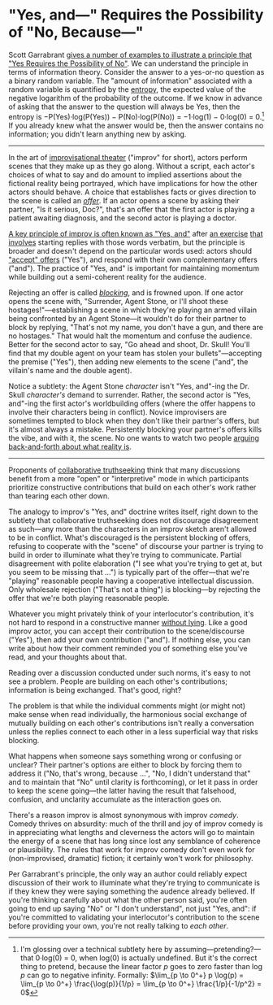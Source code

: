 # "Yes, and—" Requires the Possibility of "No, Because—"

Scott Garrabrant [gives a number of examples to illustrate a principle that "Yes Requires the Possibility of No"](https://www.lesswrong.com/posts/G5TwJ9BGxcgh5DsmQ/yes-requires-the-possibility-of-no). We can understand the principle in terms of information theory. Consider the answer to a yes-or-no question as a binary random variable. The "amount of information" associated with a random variable is quantified by the [entropy](https://en.wikipedia.org/wiki/Entropy_(information_theory)), the expected value of the negative logarithm of the probability of the outcome. If we know in advance of asking that the answer to the question will always be Yes, then the entropy is −P(Yes)·log(P(Yes)) − P(No)·log(P(No)) = −1·log(1) − 0·log(0) = 0.[^undefined-convention] If you already knew what the answer would be, then the answer contains no information; you didn't learn anything new by asking.

[^undefined-convention]: I'm glossing over a technical subtlety here by assuming—pretending?—that 0·log(0) = 0, when log(0) is actually undefined. But it's the correct thing to pretend, because the linear factor $p$ goes to zero faster than $\log p$ can go to negative infinity. Formally: $\lim_{p \to 0^+} p \log(p) = \lim_{p \to 0^+} \frac{\log(p)}{1/p} = \lim_{p \to 0^+} \frac{1/p}{-1/p^2} = 0$

----

In the art of [improvisational theater](https://en.wikipedia.org/wiki/Improvisational_theatre) ("improv" for short), actors perform scenes that they make up as they go along. Without a script, each actor's choices of what to say and do amount to implied assertions about the fictional reality being portrayed, which have implications for how the other actors should behave. A choice that establishes facts or gives direction to the scene is called an [_offer_](https://improwiki.com/en/wiki/improv/offer). If an actor opens a scene by asking their partner, "Is it serious, Doc?", that's an offer that the first actor is playing a patient awaiting diagnosis, and the second actor is playing a doctor.

[A key principle of improv is often known as "Yes, and"](https://www.backstage.com/magazine/article/yes-and-improv-rule-77269/) after [an exercise](https://www.dramanotebook.com/drama-games/yes-and/) [that involves](https://www.hooplaimpro.com/yes-and-new-ways-to-play-exercise/.html) starting replies with those words verbatim, but the principle is broader and doesn't depend on the particular words used: actors should ["accept" offers](https://willhines.substack.com/p/accepting-offers) ("Yes"), and respond with their own complementary offers ("and"). The practice of "Yes, and" is important for maintaining momentum while building out a semi-coherent reality for the audience.

Rejecting an offer is called [_blocking_](https://www.thewayofimprovisation.com/posts/2013/06/a-bit-about-blocking.php), and is frowned upon. If one actor opens the scene with, "Surrender, Agent Stone, or I'll shoot these hostages!"—establishing a scene in which they're playing an armed villain being confronted by an Agent Stone—it wouldn't do for their partner to block by replying, "That's not my name, you don't have a gun, and there are no hostages." That would halt the momentum and confuse the audience. Better for the second actor to say, "Go ahead and shoot, Dr. Skull! You'll find that my double agent on your team has stolen your bullets"—accepting the premise ("Yes"), then adding new elements to the scene ("and", the villain's name and the double agent).

Notice a subtlety: the Agent Stone _character_ isn't "Yes, and"-ing the Dr. Skull _character's_ demand to surrender. Rather, the second actor is "Yes, and"-ing the first actor's worldbuilding offers (where the offer happens to involve their characters being in conflict). Novice improvisers are sometimes tempted to block when they don't like their partner's offers, but it's almost always a mistake. Persistently blocking your partner's offers kills the vibe, and with it, the scene. No one wants to watch two people [arguing back-and-forth about what reality is](https://www.lesswrong.com/posts/yr4pSJweTnF6QDHHC/comment-on-four-layers-of-intellectual-conversation).

----

Proponents of [collaborative truthseeking](https://www.lesswrong.com/posts/ckwzjbfHTCdPs2Y4J/collaborative-truth-seeking) think that many discussions benefit from a more "open" or "interpretive" mode in which participants prioritize constructive contributions that build on each other's work rather than tearing each other down.

The analogy to improv's "Yes, and" doctrine writes itself, right down to the subtlety that collaborative truthseeking does not discourage disagreement as such—any more than the characters in an improv sketch aren't allowed to be in conflict. What's discouraged is the persistent blocking of offers, refusing to cooperate with the "scene" of discourse your partner is trying to build in order to illuminate what they're trying to communicate. Partial disagreement with polite elaboration ("I see what you're trying to get at, but you seem to be missing that ...") is typically part of the offer—that we're "playing" reasonable people having a cooperative intellectual discussion. Only wholesale rejection ("That's not a thing") is blocking—by rejecting the offer that we're both playing reasonable people.

Whatever you might privately think of your interlocutor's contribution, it's not hard to respond in a constructive manner [without lying](https://www.lesswrong.com/posts/MN4NRkMw7ggt9587K/firming-up-not-lying-around-its-edge-cases-is-less-broadly). Like a good improv actor, you can accept their contribution to the scene/discourse ("Yes"), then add your own contribution ("and"). If nothing else, you can write about how their comment reminded you of something else you've read, and your thoughts about that.

Reading over a discussion conducted under such norms, it's easy to not see a problem. People are building on each other's contributions; information is being exchanged. That's good, right?

The problem is that while the individual comments might (or might not) make sense when read individually, the harmonious social exchange of mutually building on each other's contributions isn't really a conversation unless the replies connect to each other in a less superficial way that risks blocking.

What happens when someone says something wrong or confusing or unclear? Their partner's options are either to block by forcing them to address it ("No, that's wrong, because ...", "No, I didn't understand that" and to maintain that "No" until clarity is forthcoming), or let it pass in order to keep the scene going—the latter having the result that falsehood, confusion, and unclarity accumulate as the interaction goes on.

There's a reason improv is almost synonymous with improv _comedy_. Comedy thrives on absurdity: much of the thrill and joy of improv comedy is in appreciating what lengths and cleverness the actors will go to maintain the energy of a scene that has long since lost any semblance of coherence or plausibility. The rules that work for improv comedy don't even work for (non-improvised, dramatic) fiction; it certainly won't work for philosophy.

Per Garrabrant's principle, the only way an author could reliably expect discussion of their work to illuminate what they're trying to communicate is if they knew they were saying something the audence already believed. If you're thinking carefully about what the other person said, you're often going to end up saying "No" or "I don't understand", not just "Yes, and": if you're committed to validating your interlocutor's contribution to the scene before providing your own, you're not really talking to _each other_.
